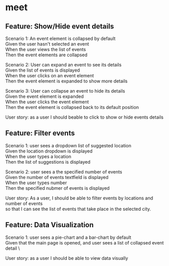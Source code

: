 # meet

## Feature: Show/Hide event details

  Scenario 1: An event element is collapsed by default \
      Given the user hasn't selected an event \
      When the user views the list of events \
      Then the event elements are collapsed 
   
  Scenario 2: User can expand an event to see its details \
     Given the list of events is displayed \
When the user clicks on an event element \
Then the event element is expanded to show more details
     
  Scenario 3: User can collapse an event to hide its details \
     Given the event element is expanded \
When the user clicks the event element \
Then the event element is collapsed back to its default position
     
  User story: as a user I should beable to click to show or hide events details

## Feature: Filter events 
Scenario 1: user sees a dropdown list of suggested location \
     Given the location dropdown is displayed \
When the user types a location \
Then the list of suggestions is displayed

  Scenario 2: user sees a the specified number of events \
    Given the number of events textfield is displayed \
When the user types number \
Then the specified nubmer of events is displayed

  User story: As a user, 
  I should be able to filter events by locations and number of events \
  so that I can see the list of events that take place in the selected city.
    

## Feature: Data Visualization 

  Scenario 1: user sees a pie-chart and a bar-chart by default \
     Given that the main page is opened, and user sees a list of collapsed event detail \
     
  User story: as a user I should be able to view data visually 
 
